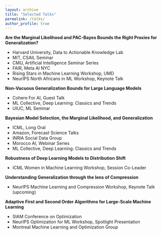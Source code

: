 ```yaml
---
layout: archive
title: "Selected Talks"
permalink: /talks/
author_profile: true
---
```

 
**Are the Marginal Likelihood and PAC-Bayes Bounds the Right Proxies for Generalization?**
- Harvard University, Data to Actionable Knowledge Lab
- MIT, CSAIL Seminar
- CMU, Artificial Intelligence Seminar Series
- FAIR, Meta AI NYC
- Rising Stars in Machine Learning Workshop, UMD 
- NeurIPS North Africans in ML Workshop, Keynote Talk 

**Non-Vacuous Generalization Bounds for Large Language Models**
- Cohere For AI, Guest Talk
- ML Collective, Deep Learning: Classics and Trends
- UIUC, ML Seminar

**Bayesian Model Selection, the Marginal Likelihood, and Generalization**
- ICML, Long Oral
- Amazon, Forecast Science Talks
- INRIA Social Data Group
- Morocco AI, Webinar Series
- ML Collective, Deep Learning: Classics and Trends

**Robustness of Deep Learning Models to Distribution Shift**
- ICML Women in Machine Learning Workshop, Session Co-Leader

**Understanding Generalization through the lens of Compression**
- NeurIPS Machine Learning and Compression Workshop, Keynote Talk (upcoming) 

**Adaptive First and Second Order Algorithms for Large-Scale Machine Learning**
- SIAM Conference on Optimization
- NeurIPS Optimization for ML Workshop, Spotlight Presentation
- Montreal Machine Learning and Optimization Group

  

